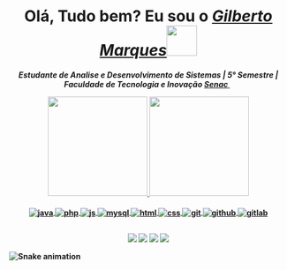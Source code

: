 <div>
  <h1 align="center">Olá, Tudo bem? Eu sou o <a href="https://www.linkedin.com/in/gilberto-marques99/"><i>Gilberto Marques</i></a><img src=https://github.com/TheDudeThatCode/TheDudeThatCode/blob/master/Assets/Developer.gif width="55"></h1>
<b>
  <i>
  <p align="center">Estudante de Analise e Desenvolvimento de Sistemas | 5° Semestre | Faculdade de Tecnologia e Inovação <a href="https://www.df.senac.br/faculdade/"><i>Senac</i>
    <img width="5" align="center" 
  </b>
 </i>
</div>
<div align="center">
  <a href="https://github.com/GilbertoMarques">
  <img height="180em" src="https://github-readme-stats.vercel.app/api?username=GilbertoMarques&show_icons=true&theme=react&include_all_commits=true&count_private=true"/>
  <img height="180em" src="https://github-readme-stats.vercel.app/api/top-langs/?username=GilbertoMarques&layout=compact&langs_count=7&theme=react"/>
</div>
<div align="center"><br>
    <img align="center" alt="java" height="" width="" src="https://img.shields.io/badge/Java-ED8B00?style=for-the-badge&logo=java&logoColor=white" />
  <img align="center" alt="php" height="" width="" src="https://img.shields.io/badge/PHP-777BB4?style=for-the-badge&logo=php&logoColor=white" />
  <img align="center" alt="js" height="" width="" src="https://img.shields.io/badge/JavaScript-323330?style=for-the-badge&logo=javascript&logoColor=F7DF1E" />
  <img align="center" alt="mysql" height="" width="" src="https://img.shields.io/badge/MySQL-005C84?style=for-the-badge&logo=mysql&logoColor=white" />
  <img align="center" alt="html" height="" width="" src="https://img.shields.io/badge/HTML5-E34F26?style=for-the-badge&logo=html5&logoColor=white" />
  <img align="center" alt="css" height="" width="" src="https://img.shields.io/badge/CSS3-1572B6?style=for-the-badge&logo=css3&logoColor=white" />
  <img align="center" alt="git" height="" width="" src="https://img.shields.io/badge/GIT-E44C30?style=for-the-badge&logo=git&logoColor=white">
  <img align="center" alt="github" height="" width="" src="https://img.shields.io/badge/GitHub-100000?style=for-the-badge&logo=github&logoColor=white" />
  <img align="center" alt="gitlab" height="" width="" src="https://img.shields.io/badge/GitLab-330F63?style=for-the-badge&logo=gitlab&logoColor=white" />
</div>
  
  ##
  
<div align="center">
  <a href="https://www.instagram.com/gilbertomarquesbsb/" target="_blank"><img src="https://img.shields.io/badge/-Instagram-%23E4405F?style=for-the-badge&logo=instagram&logoColor=white" target="_blank"></a>
  <a href="https://www.facebook.com/gilbertomarques" target="_blank"><img src="https://img.shields.io/badge/Facebook-1877F2?style=for-the-badge&logo=facebook&logoColor=white" target="_blank"></a>
  <a href="https://www.linkedin.com/in/gilberto-marques99/" target="_blank"><img src="https://img.shields.io/badge/-LinkedIn-%230077B5?style=for-the-badge&logo=linkedin&logoColor=white" target="_blank"></a> 
  <a href="mailto:gilberto.oliveira11@gmail.com"><img src="https://img.shields.io/badge/-Gmail-%23333?style=for-the-badge&logo=gmail&logoColor=white" target="_blank"></a>
</div>
  
  ![Snake animation](https://github.com/GilbertoMarques/GilbertoMarques/blob/output/github-contribution-grid-snake.svg)
 
</div>
